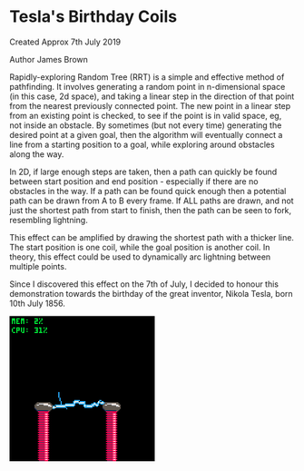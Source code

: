# Tesla's Birthday Coils

Created Approx 7th July 2019

Author James Brown

Rapidly-exploring Random Tree (RRT) is a simple and effective method of pathfinding. It involves generating a random point in n-dimensional space (in this case, 2d space), and taking a linear step in the direction of that point from the nearest previously connected point. The new point in a linear step from an existing point is checked, to see if the point is in valid space, eg, not inside an obstacle. By sometimes (but not every time) generating the desired point at a given goal, then the algorithm will eventually connect a line from a starting position to a goal, while exploring around obstacles along the way.

In 2D, if large enough steps are taken, then a path can quickly be found between start position and end position - especially if there are no obstacles in the way. If a path can be found quick enough then a potential path can be drawn from A to B every frame. If ALL paths are drawn, and not just the shortest path from start to finish, then the path can be seen to fork, resembling lightning.

This effect can be amplified by drawing the shortest path with a thicker line. The start position is one coil, while the goal position is another coil. In theory, this effect could be used to dynamically arc lightning between multiple points.

Since I discovered this effect on the 7th of July, I decided to honour this demonstration towards the birthday of the great inventor, Nikola Tesla, born 10th July 1856.

![](gifs/rtt_oo_4_1.gif)
